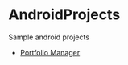 # AndroidProjects

Sample android projects

- [Portfolio Manager](https://github.com/narottamgoyal/AndroidProjects/tree/master/PortfolioManager)
